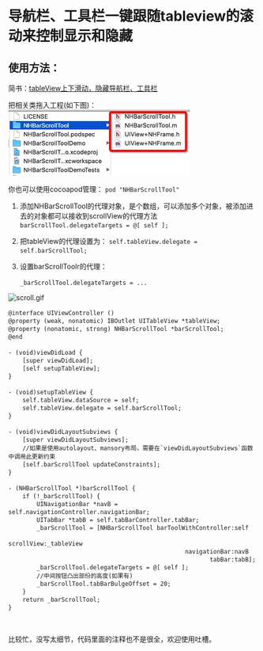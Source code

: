 # 导航栏、工具栏一键跟随tableview的滚动来控制显示和隐藏

## 使用方法：

简书：[tableView上下滑动，隐藏导航栏、工具栏](https://www.jianshu.com/p/e91908e913af)

把相关类拖入工程(如下图)：
![](https://github.com/neghao/NHBarScrollTool/blob/master/filepath.png)

你也可以使用cocoapod管理：
`pod "NHBarScrollTool"`


1. 添加NHBarScrollTool的代理对象，是个数组，可以添加多个对象，被添加进去的对象都可以接收到scrollView的代理方法
  `barScrollTool.delegateTargets = @[ self ];`

2. 把tableView的代理设置为：
  `self.tableView.delegate = self.barScrollTool;`

3. 设置barScrollToolr的代理：

   `_barScrollTool.delegateTargets = ...`

![scroll.gif](http://upload-images.jianshu.io/upload_images/2443108-52e124944599ee1d.gif?imageMogr2/auto-orient/strip)

```
@interface UIViewController ()
@property (weak, nonatomic) IBOutlet UITableView *tableView;
@property (nonatomic, strong) NHBarScrollTool *barScrollTool;
@end

- (void)viewDidLoad {
    [super viewDidLoad];
    [self setupTableView];
}

- (void)setupTableView {
    self.tableView.dataSource = self;
    self.tableView.delegate = self.barScrollTool;
}

- (void)viewDidLayoutSubviews {
    [super viewDidLayoutSubviews];
    //如果是使用autolayout、mansory布局，需要在`viewDidLayoutSubviews`函数中调用此更新约束
    [self.barScrollTool updateConstraints];
}

- (NHBarScrollTool *)barScrollTool {
    if (!_barScrollTool) {
        UINavigationBar *navB = self.navigationController.navigationBar;
        UITabBar *tabB = self.tabBarController.tabBar;
        _barScrollTool = [NHBarScrollTool barToolWithController:self
                                                     scrollView:_tableView
                                                  navigationBar:navB
                                                         tabBar:tabB];
        _barScrollTool.delegateTargets = @[ self ];
        //中间按钮凸出部份的高度(如果有)
        _barScrollTool.tabBarBulgeOffset = 20;
    }
    return _barScrollTool;
}



```


比较忙，没写太细节，代码里面的注释也不是很全，欢迎使用吐槽。


